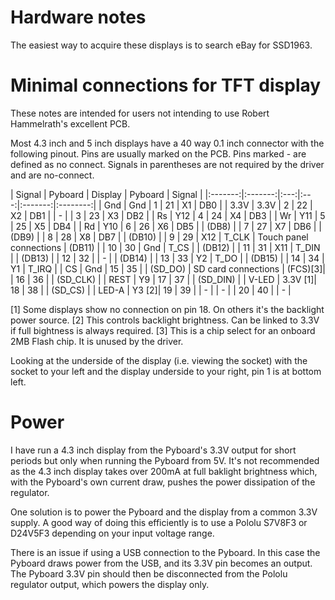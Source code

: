 # Hardware notes

The easiest way to acquire these displays is to search eBay for SSD1963.

# Minimal connections for TFT display

These notes are intended for users not intending to use Robert Hammelrath's excellent PCB.

Most 4.3 inch and 5 inch displays have a 40 way 0.1 inch connector with the following pinout.
Pins are usually marked on the PCB. Pins marked - are defined as no connect. Signals in parentheses
are not required by the driver and are no-connect.

| Signal  | Pyboard | Display   | Pyboard | Signal   |
|:-------:|:-------:|:---:|:---:|:-------:|:--------:|
| Gnd     | Gnd     | 1   | 21  | X1      | DB0      |
| 3.3V    | 3.3V    | 2   | 22  | X2      | DB1      |
| -       |         | 3   | 23  | X3      | DB2      |
| Rs      | Y12     | 4   | 24  | X4      | DB3      |
| Wr      | Y11     | 5   | 25  | X5      | DB4      |
| Rd      | Y10     | 6   | 26  | X6      | DB5      |
| (DB8)   |         | 7   | 27  | X7      | DB6      |
| (DB9)   |         | 8   | 28  | X8      | DB7      |
| (DB10)  |         | 9   | 29  | X12     | T_CLK    | Touch panel connections
| (DB11)  |         | 10  | 30  | Gnd     | T_CS     |
| (DB12)  |         | 11  | 31  | X11     | T_DIN    |
| (DB13)  |         | 12  | 32  |         | -        |
| (DB14)  |         | 13  | 33  | Y2      | T_DO     |
| (DB15)  |         | 14  | 34  | Y1      | T_IRQ    |
| CS      | Gnd     | 15  | 35  |         | (SD_DO)  | SD card connections
| (FCS)[3]|         | 16  | 36  |         | (SD_CLK) |
| REST    | Y9      | 17  | 37  |         | (SD_DIN) |
| V-LED   | 3.3V [1]| 18  | 38  |         | (SD_CS)  |
| LED-A   | Y3   [2]| 19  | 39  |         | -        |
| -       |         | 20  | 40  |         | -        |

[1] Some displays show no connection on pin 18. On others it's the backlight power source.
[2] This controls backlight brightness. Can be linked to 3.3V if full bightness is always required.
[3] This is a chip select for an onboard 2MB Flash chip. It is unused by the driver.

Looking at the underside of the display (i.e. viewing the socket) with the socket to your left and
the display underside to your right, pin 1 is at bottom left.

# Power

I have run a 4.3 inch display from the Pyboard's 3.3V output for short periods but only when
running the Pyboard from 5V. It's not recommended as the 4.3 inch display takes over 200mA at full
baklight brightness which, with the Pyboard's own current draw, pushes the power dissipation of the
regulator.

One solution is to power the Pyboard and the display from a common 3.3V supply. A good way of doing
this efficiently is to use a Pololu S7V8F3 or D24V5F3 depending on your input voltage range.

There is an issue if using a USB connection to the Pyboard. In this case the Pyboard draws power
from the USB, and its 3.3V pin becomes an output. The Pyboard 3.3V pin should then be disconnected
from the Pololu regulator output, which powers the display only.
